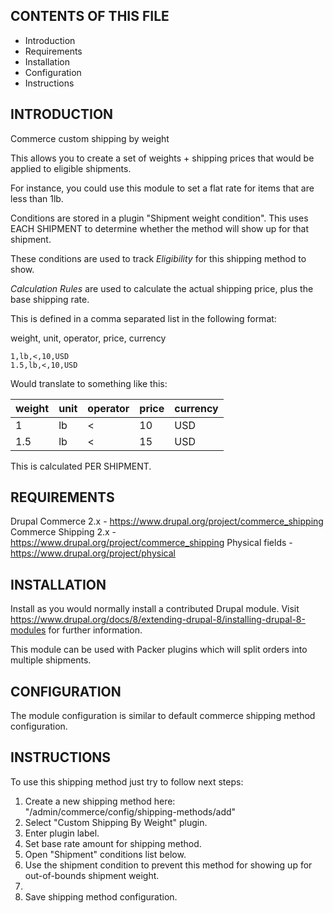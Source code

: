 CONTENTS OF THIS FILE
---------------------

 * Introduction
 * Requirements
 * Installation
 * Configuration
 * Instructions


INTRODUCTION
-------------
Commerce custom shipping by weight

This allows you to create a set of weights + shipping prices that would be applied to eligible shipments.  

For instance, you could use this module to set a flat rate for items that are less than 1lb.

Conditions are stored in a plugin "Shipment weight condition".  This uses EACH SHIPMENT to determine whether the method will show up for that shipment.

These conditions are used to track *Eligibility* for this shipping method to show.

*Calculation Rules* are used to calculate the actual shipping price, plus the base shipping rate.

This is defined in a comma separated list in the following format:

weight, unit, operator, price, currency
````
1,lb,<,10,USD
1.5,lb,<,10,USD
````
Would translate to something like this:

| weight | unit | operator | price | currency |
|--------|------|----------|-------|----------|
| 1      | lb   | <        | 10    | USD      |
| 1.5    | lb   | <        | 15    | USD      |

This is calculated PER SHIPMENT.

REQUIREMENTS
-------------

Drupal Commerce 2.x - https://www.drupal.org/project/commerce_shipping
Commerce Shipping 2.x - https://www.drupal.org/project/commerce_shipping
Physical fields - https://www.drupal.org/project/physical


INSTALLATION
------------

Install as you would normally install a contributed Drupal module. Visit
https://www.drupal.org/docs/8/extending-drupal-8/installing-drupal-8-modules
for further information.

This module can be used with Packer plugins which will split orders into multiple shipments.  


CONFIGURATION
-------------

The module configuration is similar to default commerce
shipping method configuration.


INSTRUCTIONS
-------------

To use this shipping method just try to follow next steps:
1. Create a new shipping method here:
   "/admin/commerce/config/shipping-methods/add"
2. Select "Custom Shipping By Weight" plugin.
3. Enter plugin label.
4. Set base rate amount for shipping method.
5. Open "Shipment" conditions list below.
6. Use the shipment condition to prevent this method for showing up for out-of-bounds shipment weight.
7.
8. Save shipping method configuration.
